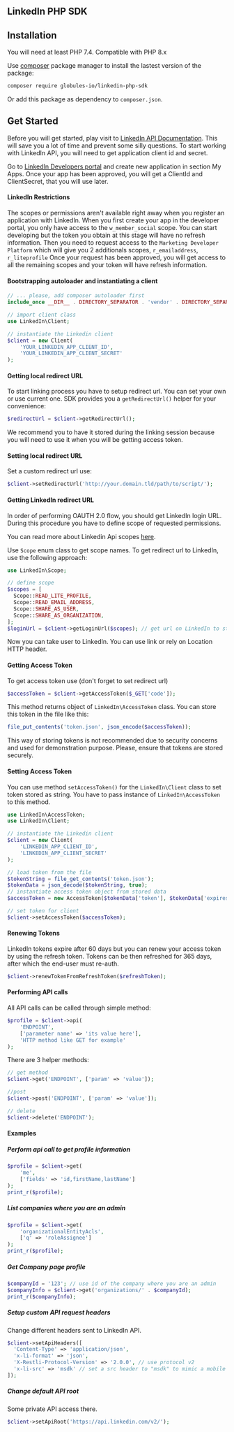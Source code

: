 ## LinkedIn PHP SDK

## Installation

You will need at least PHP 7.4. Compatible with PHP 8.x

Use [composer](https://getcomposer.org/) package manager to install the lastest version of the package:

```bash
composer require globules-io/linkedin-php-sdk
```

Or add this package as dependency to `composer.json`.



## Get Started

Before you will get started, play visit to [LinkedIn API Documentation](https://docs.microsoft.com/en-us/linkedin/marketing/getting-started).
This will save you a lot of time and prevent some silly questions. To start working with LinkedIn API, you will need to get application client id and secret.

Go to [LinkedIn Developers portal](https://www.linkedin.com/developers/)
and create new application in section My Apps. Once your app has been approved, you will get a ClientId and ClientSecret, that you will use later.

#### LinkedIn Restrictions

The scopes or permissions aren't available right away when you register an application with LinkedIn. 
When you first create your app in the developer portal, you only have access to the `w_member_social` scope.
You can start developing but the token you obtain at this stage will have no refresh information.
Then you need to request access to the `Marketing Developer Platform` which will give you 2 additionals scopes, `r_emailaddress`, `r_liteprofile`
Once your request has been approved, you will get access to all the remaining scopes and your token will have refresh information.


#### Bootstrapping autoloader and instantiating a client


```php
// ... please, add composer autoloader first
include_once __DIR__ . DIRECTORY_SEPARATOR . 'vendor' . DIRECTORY_SEPARATOR . 'autoload.php';

// import client class
use LinkedIn\Client;

// instantiate the Linkedin client
$client = new Client(
    'YOUR_LINKEDIN_APP_CLIENT_ID',
    'YOUR_LINKEDIN_APP_CLIENT_SECRET'
);
```

#### Getting local redirect URL

To start linking process you have to setup redirect url.
You can set your own or use current one.
SDK provides you a `getRedirectUrl()` helper for your convenience:

```php
$redirectUrl = $client->getRedirectUrl();
```

We recommend you to have it stored during the linking session
because you will need to use it when you will be getting access token.

#### Setting local redirect URL

Set a custom redirect url use:

```php
$client->setRedirectUrl('http://your.domain.tld/path/to/script/');
```

#### Getting LinkedIn redirect URL

In order of performing OAUTH 2.0 flow, you should get LinkedIn login URL.
During this procedure you have to define scope of requested permissions.

You can read more about Linkedin Api scopes [here](https://docs.microsoft.com/en-us/linkedin/shared/references/migrations/default-scopes-migration).

Use `Scope` enum class to get scope names.
To get redirect url to LinkedIn, use the following approach:

```php
use LinkedIn\Scope;

// define scope
$scopes = [
  Scope::READ_LITE_PROFILE,
  Scope::READ_EMAIL_ADDRESS,
  Scope::SHARE_AS_USER,
  Scope::SHARE_AS_ORGANIZATION,
];
$loginUrl = $client->getLoginUrl($scopes); // get url on LinkedIn to start linking
```

Now you can take user to LinkedIn. You can use link or rely on Location HTTP header.

#### Getting Access Token

To get access token use (don't forget to set redirect url)

```php
$accessToken = $client->getAccessToken($_GET['code']);
```
This method returns object of `LinkedIn\AccessToken` class.
You can store this token in the file like this:
```php
file_put_contents('token.json', json_encode($accessToken));
```
This way of storing tokens is not recommended due to security concerns and used for demonstration purpose.
Please, ensure that tokens are stored securely.

#### Setting Access Token

You can use method `setAccessToken()` for the `LinkedIn\Client` class to set token stored as string. You have to pass
instance of `LinkedIn\AccessToken` to this method.

```php
use LinkedIn\AccessToken;
use LinkedIn\Client;

// instantiate the Linkedin client
$client = new Client(
    'LINKEDIN_APP_CLIENT_ID',
    'LINKEDIN_APP_CLIENT_SECRET'
);

// load token from the file
$tokenString = file_get_contents('token.json');
$tokenData = json_decode($tokenString, true);
// instantiate access token object from stored data
$accessToken = new AccessToken($tokenData['token'], $tokenData['expiresAt']);

// set token for client
$client->setAccessToken($accessToken);
```

#### Renewing Tokens
LinkedIn tokens expire after 60 days but you can renew your access token by using the refresh token. 
Tokens can be then refreshed for 365 days, after which the end-user must re-auth.
```php
$client->renewTokenFromRefreshToken($refreshToken);
```

#### Performing API calls

All API calls can be called through simple method:

```php
$profile = $client->api(
    'ENDPOINT',
    ['parameter name' => 'its value here'],
    'HTTP method like GET for example'
);
```

There are 3 helper methods:

```php
// get method
$client->get('ENDPOINT', ['param' => 'value']);

//post
$client->post('ENDPOINT', ['param' => 'value']);

// delete
$client->delete('ENDPOINT');
```

#### Examples

##### Perform api call to get profile information

```php
$profile = $client->get(
    'me',
    ['fields' => 'id,firstName,lastName']
);
print_r($profile);
```

##### List companies where you are an admin

```php
$profile = $client->get(
    'organizationalEntityAcls',
    ['q' => 'roleAssignee']
);
print_r($profile);
```



##### Get Company page profile

```php
$companyId = '123'; // use id of the company where you are an admin
$companyInfo = $client->get('organizations/' . $companyId);
print_r($companyInfo);
```



##### Setup custom API request headers

Change different headers sent to LinkedIn API.

```php
$client->setApiHeaders([
  'Content-Type' => 'application/json',
  'x-li-format' => 'json',
  'X-Restli-Protocol-Version' => '2.0.0', // use protocol v2
  'x-li-src' => 'msdk' // set a src header to "msdk" to mimic a mobile SDK
]);
```

##### Change default API root

Some private API access there.

```php
$client->setApiRoot('https://api.linkedin.com/v2/');
```
